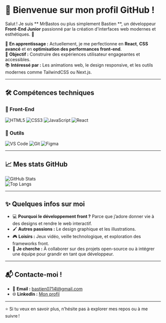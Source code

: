 # 👋 Bienvenue sur mon profil GitHub !

Salut ! Je suis ** MrBastos ou plus simplement Bastien **, un développeur **Front-End Junior** passionné par la création d'interfaces web modernes et esthétiques. 🚀

🌱 **En apprentissage :** Actuellement, je me perfectionne en **React**, **CSS avancé** et en **optimisation des performances front-end**.  
🎯 **Objectif :** Construire des expériences utilisateur engageantes et accessibles.  
📚 **Intéressé par :** Les animations web, le design responsive, et les outils modernes comme TailwindCSS ou Next.js.

---

## 🛠️ Compétences techniques

### 🌟 Front-End
![HTML5](https://img.shields.io/badge/-HTML5-orange?logo=html5)
![CSS3](https://img.shields.io/badge/-CSS3-blue?logo=css3)
![JavaScript](https://img.shields.io/badge/-JavaScript-yellow?logo=javascript)
![React](https://img.shields.io/badge/-React-blue?logo=react)

### 🔧 Outils
![VS Code](https://img.shields.io/badge/-VS%20Code-blue?logo=visual-studio-code)
![Git](https://img.shields.io/badge/-Git-black?logo=git)
![Figma](https://img.shields.io/badge/-Figma-red?logo=figma)

---

## 📈 Mes stats GitHub

![GitHub Stats](https://github-readme-stats.vercel.app/api?username=ton-pseudo&show_icons=true&theme=tokyonight)  
![Top Langs](https://github-readme-stats.vercel.app/api/top-langs/?username=ton-pseudo&layout=compact&theme=tokyonight)

---

## ✨ Quelques infos sur moi

- 💻 **Pourquoi le développement front ?** Parce que j’adore donner vie à des designs et rendre le web interactif.  
- 🖌️ **Autres passions :** Le design graphique et les illustrations.  
- 🎮 **Loisirs :** Jeux vidéo, veille technologique, et exploration des frameworks front.  
- 🤝 **Je cherche :** À collaborer sur des projets open-source ou à intégrer une équipe pour grandir en tant que développeur.

---

## 📬 Contacte-moi !

- 📧 **Email :** [bastien0714l@gmail.com](mailto:ton.email@mail.com)  
- 🌐 **LinkedIn :** [Mon profil](https://linkedin.com/in/bastien-chotin-a884a61b6/)

---

⭐️ Si tu veux en savoir plus, n’hésite pas à explorer mes repos ou à me suivre !
